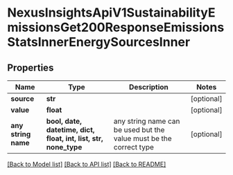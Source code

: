 # NexusInsightsApiV1SustainabilityEmissionsGet200ResponseEmissionsStatsInnerEnergySourcesInner


## Properties
Name | Type | Description | Notes
------------ | ------------- | ------------- | -------------
**source** | **str** |  | [optional] 
**value** | **float** |  | [optional] 
**any string name** | **bool, date, datetime, dict, float, int, list, str, none_type** | any string name can be used but the value must be the correct type | [optional]

[[Back to Model list]](../README.md#documentation-for-models) [[Back to API list]](../README.md#documentation-for-api-endpoints) [[Back to README]](../README.md)


